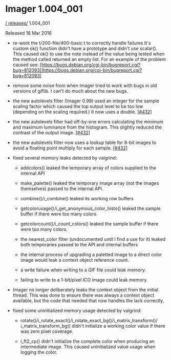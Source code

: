 # Imager 1.004_001

[ / ](..) [releases/](./) 1.004_001

Released 16 Mar 2016

 - re-work the t/200-file/400-basic.t to correctly handle failures It's custom ok() function didn't have a prototype and didn't use scalar(). This caused ok() to use the note instead of the value being tested when the method called returned an empty list. For an example of the problem caused see: [https://bugs.debian.org/cgi-bin/bugreport.cgi?bug=812093](https://bugs.debian.org/cgi-bin/bugreport.cgi?bug=812093)

 - remove some noise from when Imager tried to work with bugs in old versions of giflib. I can't do much about the new bugs.

 - the new autolevels filter (Imager 0.99) used an integer for the sample scaling factor which caused the top output level to be too low (depending on the scaling required.) It now uses a double. [[#432]](https://github.com/tonycoz/imager/issues/432)

 - the new autolevels filter had off-by-one errors calculating the minimum and maximum luminance from the histogram. This slightly reduced the contrast of the output image. [[#432]](https://github.com/tonycoz/imager/issues/432)

 - the new autolevels filter now uses a lookup table for 8-bit images to avoid a floating point multiply for each sample. [[#432]](https://github.com/tonycoz/imager/issues/432)

 - fixed several memory leaks detected by valgrind:

   - addcolors() leaked the temporary array of colors supplied to the internal API

   - make_palette() leaked the temporary image array (not the images themselves) passed to the internal API.

   - combine()/i_combine() leaked its working row buffers

   - getcolorusage()/i_get_anonymous_color_histo() leaked the sample buffer if there were too many colors

   - getcolorcount()/i_count_colors() leaked the sample buffer if there were too many colors.

   - the nearest_color filter (undocumented until I find a use for it) leaked both temporaries passed to the API and internal buffers

   - the internal process of upgrading a paletted image to a direct color image would leak a context object reference count.

   - a write failure when writing to a GIF file could leak memory.

   - failing to write to a 1-bit/pixel ICO image could leak memory.

 - Imager no longer deliberately leaks the context object from the initial thread. This was done to ensure there was always a context object available, but the code that needed that now handles the lack correctly,

 - fixed some uninitialized memory usage detected by valgrind:

   - rotate()/i_rotate_exact()/i_rotate_exact_bg()/i_matrix_transform()/ i_matrix_transform_bg() didn't initialize a working color value if there was zero pixel coverage.

   - i_ft2_cp() didn't initialize the complete color when producing an intermediate image. This caused uninitialized value usage when logging the color.